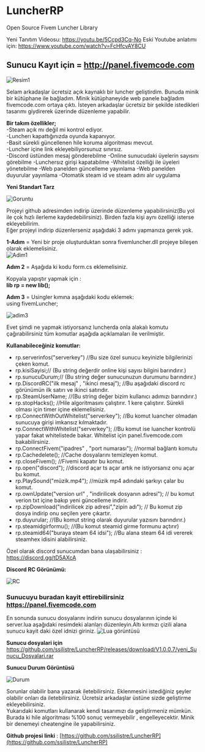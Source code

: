 

# LuncherRP
Open Source Fivem Luncher Library


Yeni Tanıtım Videosu: https://youtu.be/5Ccpd3Cq-No
Eski Youtube anlatımı için: https://www.youtube.com/watch?v=FcHfcvAY8CU

## Sunucu Kayıt için = http://panel.fivemcode.com
![Resim1](https://i.hizliresim.com/7091fF.png)

  
Selam arkadaşlar ücretsiz açık kaynaklı bir luncher geliştirdim. Bunuda minik bir kütüphane ile bağladım.  Minik kütüphaneyide web panele bağladım fivemcode.com ortaya çıktı.
İsteyen arkadaşlar ücretsiz bir şekilde istedikleri tasarımı giydirerek üzerinde düzenleme yapabilir.  
  
**Bir takım özellikler;**  
-Steam açık mı değil mi kontrol ediyor.  
-Luncherı kapattığınızda oyunda kapanıyor.  
-Basit sürekli güncellenen hile koruma algoritması mevcut.  
-Luncher içine link ekleyebiliyorsunuz sınırsız.  
-Discord üstünden mesaj gönderebilme
-Online sunucudaki üyelerin sayısını görebilme
-Lunchersız girişi kapatabilme
-Whitelist özelliği ile üyeleri yönetebilme
-Web panelden güncelleme yayınlama
-Web panelden duyurular yayınlama
-Otomatik steam id ve steam adını alır uygulama

**Yeni Standart Tarz**


![Goruntu](https://i.hizliresim.com/qZ4b71.png)
  
  
Projeyi github adresimden indirip üzerinde düzenleme yapabilirsiniz(Bu yol ile çok hızlı ilerleme kaydedebilirsiniz). Birden fazla kişi aynı özelliği isterse ekleyebilirim.  
Eğer projeyi indirip düzenlerseniz aşağıdaki 3 adımı yapmanıza gerek yok.  
  
**1-Adım** = Yeni bir proje oluşturduktan sonra fivemluncher.dll projeye bileşen olarak eklemelisiniz.  
   ![Adim1](https://s6.gifyu.com/images/adim1.gif)
  
**Adım 2** = Aşağıda ki kodu form.cs eklemelisiniz.  
  
Kopyala yapıştır yapmak için :  
**lib rp = new lib();**  
  
**Adım 3** = Usingler kımına aşağıdaki kodu eklemek:  
using fivemLuncher;  

![adim3](https://i.hizliresim.com/phPeH1.png)

  
  
Evet şimdi ne yapmak istiyorsanız luncherda onla alakalı komutu çağırabilirsiniz tüm komutlar aşağıda açıklamaları ile verilmiştir.  
  
**Kullanabileceğiniz komutlar:**  

 - rp.serverinfos("serverkey") //Bu size özel sunucu keyinizle bilgilerinizi çeken komut.
 - rp.kisiSayisi;// (Bu string değerdir online kişi sayısı bilgini barındırır.)
 - rp.sunucuDurum;// (Bu string değer sunucunuzun durumunu barındırır.)
 - rp.DiscordRC("ilk mesaj" , "ikinci mesaj"); //Bu aşağıdaki discord rc görünümün ilk satırı ve ikinci satırıdır.
 - rp.SteamUserName; //(Bu string değer bizim kullanıcı adımızı barındırır.)
 - rp.stopHacks(); //Hile algoritmasını çalıştırır. 1 kere çalıştırır. Sürekli olması için timer içine eklemelisiniz.
 - rp.ConnectWithOutWhitelist("serverkey"); //Bu komut luancher olmadan sunucuya girişi imkansız kılmaktadır.
 - rp.ConnectWithWhitelist("serverkey"); //Bu komut ise luancher kontrolü yapar fakat whitelistede bakar. Whitelist için panel.fivemcode.com bakabilirsiniz.
 - rp.ConnectFivem("ipadres" , "port numarası"); //normal bağlantı komutu
 - rp.Cachedelete(); //Cache dosyalarını temizleyen komut.
 - rp.closeFivem();  //Fivemi kapatır bu komut.
 - rp.open("discord"); //discord açar ts açar artık ne istiyorsanız onu açar bu komut.
 - rp.PlaySound("müzik.mp4"); //müzik mp4 adındaki şarkıyı çalar bu komut.
 - rp.ownUpdate("version url" , "indirilicek dosyanın adresi"); // bu komut verion txt içine bakıp yeni güncelleme indirir.
 - rp.zipDownload("indirilicek zip adresi","zipin adı"); // Bu komut zip dosya indirip onu seçilen yere çıkartır.
 - rp.duyurular; //(Bu komut string olarak duyurular yazısını barındırır.)
 - rp.steamidgirformu(); //(Bu komut steamid girme formunu açtırır)
 - rp.steamid64("buraya steam 64 idsi"); //Bu alana steam 64 idi vererek steamhex idisini alabilirsiniz.
 

 Özel olarak discord sunucumdan bana ulaşabilirsiniz : https://discord.gg/tD5AXcA

**Discord RC Görünümü:**
  
![RC](https://i.hizliresim.com/cioI2L.png)




### Sunucuyu buradan kayit ettirebilirsiniz https://panel.fivemcode.com
 
 En sonunda sunucu dosyalarını indirin sunucu dosyalarının içinde ki server.lua aşağıdaki resimdeki alanları düzenleyin.Altı kırmızı çizili alana sunucu kayit daki özel idnizi giriniz.
 ![Lua görüntüsü](https://i.hizliresim.com/HARCP9.png)
 
 **Sunucu dosyalari için** https://github.com/ssilistre/LuncherRP/releases/download/V1.0.0.7/yeni_Sunucu_Dosyalari.rar


**Sunucu Durum Görüntüsü**


![Durum](https://i.hizliresim.com/g9mQdf.png)


Sorunlar olabilir bana yazarak iletebilirsiniz. Eklenmesini istediğiniz şeyler olabilir onları da iletebilirsiniz. Ücretsiz arkadaşlar üstüne sizde geliştirme ekleyebilirsiniz.  
Yukarıdaki komutları kullanarak kendi tasarımızı da geliştirmeniz mümkün. Burada ki hile algoritması %100 sonuç vermeyebilir , engelleyecektir. Minik bir denemeyi cheatengine ile yapabilirsiniz.  
  
**Github projesi linki** : [https://github.com/ssilistre/LuncherRP](https://github.com/ssilistre/LuncherRP)
